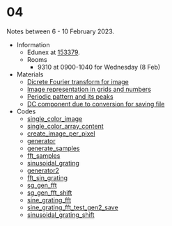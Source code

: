 # 04
Notes between 6 - 10 February 2023.

- Information
  + Edunex at [153379](https://edunex.itb.ac.id/courses/45997/preview/153379).
  + Rooms
    - 9310 at 0900-1040 for Wednesday (8 Feb)
- Materials
  + [Dicrete Fourier transform for image](20230208-0.jpeg)
  + [Image representation in grids and numbers](20230208-1.jpeg)
  + [Periodic pattern and its peaks](20230208-2.jpeg)
  + [DC component due to conversion for saving file](20230208-0.jpeg)
- Codes
  + [single_color_image](https://github.com/dudung/py-jupyter-nb/blob/main/src/fft/image/single_color_image.ipynb)
  + [single_color_array_content](https://github.com/dudung/py-jupyter-nb/blob/main/src/fft/image/single_color_array_content.ipynb)
  + [create_image_per_pixel](https://github.com/dudung/py-jupyter-nb/blob/main/src/fft/image/create_image_per_pixel.ipynb)
  + [generator](https://github.com/dudung/py-jupyter-nb/blob/main/src/fft/image/generator.ipynb)
  + [generate_samples](https://github.com/dudung/py-jupyter-nb/blob/main/src/fft/image/generate_samples.ipynb)
  + [fft_samples](https://github.com/dudung/py-jupyter-nb/blob/main/src/fft/image/fft_samples.ipynb)
  + [sinusoidal_grating](https://github.com/dudung/py-jupyter-nb/blob/main/src/fft/image/sinusoidal_grating.ipynb)
  + [generator2](https://github.com/dudung/py-jupyter-nb/blob/main/src/fft/image/generator2.ipynb)
  + [fft_sin_grating](https://github.com/dudung/py-jupyter-nb/blob/main/src/fft/image/fft_sin_grating.ipynb)
  + [sg_gen_fft](https://github.com/dudung/py-jupyter-nb/blob/main/src/fft/image/sg_gen_fft.ipynb)
  + [sg_gen_fft_shift](https://github.com/dudung/py-jupyter-nb/blob/main/src/fft/image/sg_gen_fft_shift.ipynb)
  + [sine_grating_fft](https://github.com/dudung/py-jupyter-nb/blob/main/src/fft/image/sine_grating_fft.ipynb)
  + [sine_grating_fft_test_gen2_save](https://github.com/dudung/py-jupyter-nb/blob/main/src/fft/image/sine_grating_fft_test_gen2_save.ipynb)
  + [sinusoidal_grating_shift](https://github.com/dudung/py-jupyter-nb/blob/main/src/fft/image/sinusoidal_grating_shift.ipynb)
